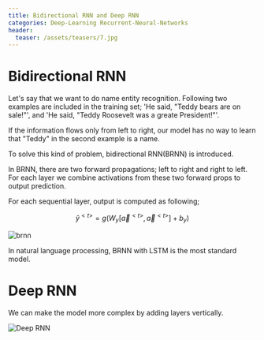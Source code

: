 ```yaml
---
title: Bidirectional RNN and Deep RNN
categories: Deep-Learning Recurrent-Neural-Networks
header:
  teaser: /assets/teasers/7.jpg
---
```


# Bidirectional RNN

Let's say that we want to do name entity recognition. Following two examples are included in the training set; 'He said, "Teddy bears are on sale!"', and 'He said, "Teddy Roosevelt was a greate President!"'.

If the information flows only from left to right, our model has no way to learn that "Teddy" in the second example is a name.

To solve this kind of problem, bidirectional RNN(BRNN) is introduced.

In BRNN, there are two forward propagations; left to right and right to left. For each layer we combine activations from these two forward props to output prediction.

For each sequential layer, output is computed as following;

$$
\hat{y}^{<t>} = g(W_y[\overrightarrow{a}^{<t>}, \overleftarrow{a}^{<t>}] + b_y)
$$

![brnn](https://lh3.googleusercontent.com/ONGUUXTvdAZEp9YUSIubtiBEpLjxk0Rxm7trMEx7n7_4jaBmIyWRSJYiTr2p3ZymCTRjdTbdWZmk4yj3H7LSbcBxYc3HLBMemPceBTnJmzH_3riM44oTYu7jHkCfLBptttkS0uB3-g=w2400)

In natural language processing, BRNN with LSTM is the most standard model.

# Deep RNN

We can make the model more complex by adding layers vertically.

![Deep RNN](https://lh3.googleusercontent.com/SF0dJ35Gxy9xBiiJn47rYB6cgDXy-8qlqs7QlBPdqlRVVK_O8bejoEKzJae_V2S78nepTvkri_7HZtOcqgP2DS6iohZPxrcnHc6chbGI_LeSLqfX3wf3Dd7nj5VgD5RR4qbr3F41aQ=w2400)
